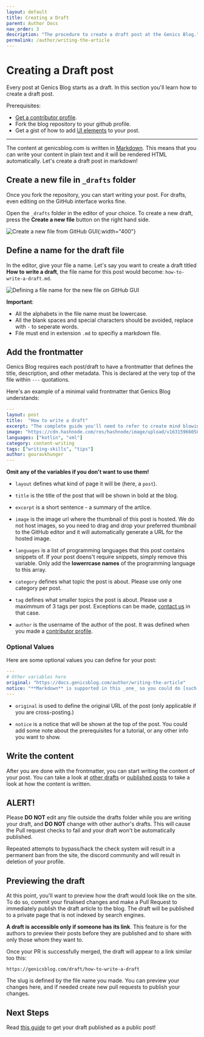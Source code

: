 ```yaml
---
layout: default
title: Creating a Draft
parent: Author Docs
nav_order: 3
description: "The procedure to create a draft post at the Genics Blog."
permalink: /author/writing-the-article
---
```


# Creating a Draft post

Every post at Genics Blog starts as a draft. In this section you'll learn how to create a draft post.

Prerequisites:
- [Get a contributor profile](/getting-started#make-a-contributor-profile).
- Fork the blog repository to your github profile.
- Get a gist of how to add [UI elements](/ui-components) to your post.

---

The content at genicsblog.com is written in [Markdown](https://en.wikipedia.org/wiki/Markdown). This means that you can write your content in plain text and it will be rendered HTML automatically. Let's create a draft post in markdown!

## Create a new file in `_drafts` folder

Once you fork the repository, you can start writing your post. For drafts, even editing on the GitHub interface works fine.

Open the `_drafts` folder in the editor of your choice. To create a new draft, press the **Create a new file** button on the right hand side.

![Create a new file from GitHub GUI](https://user-images.githubusercontent.com/46792249/147846679-b9c5b35b-f9e5-4cfc-9d20-e2a028df750f.png){:width="400"}

## Define a name for the draft file

In the editor, give your file a name. Let's say you want to create a draft titled **How to write a draft**, the file name for this post would become: `how-to-write-a-draft.md`.

![Defining a file name for the new file on GitHub GUI](https://user-images.githubusercontent.com/46792249/147846741-19007d50-9fb3-47f0-b52b-e8997da109e7.png)

**Important**:
- All the alphabets in the file name must be lowercase.
- All the blank spaces and special characters should be avoided, replace with `-` to seperate words.
- File must end in extension `.md` to specifiy a markdown file.

## Add the frontmatter

Genics Blog requires each post/draft to have a frontmatter that defines the title, description, and other metadata. This is declared at the very top of the file within `---` quotations.

Here's an example of a minimal valid frontmatter that Genics Blog understands:

```yml
---
layout: post
title:  "How to write a draft"
excerpt: "The complete guide you'll need to refer to create mind blowing drafts."
image: "https://cdn.hashnode.com/res/hashnode/image/upload/v1631596605889/xCcnwfFVk.png"
languages: ["kotlin", "xml"]
category: content-writing
tags: ["writing-skills", "tips"]
author: gouravkhunger
---
```

**Omit any of the variables if you don't want to use them!**

- `layout` defines what kind of page it will be (here, a `post`).

- `title` is the title of the post that will be shown in bold at the blog.

- `excerpt` is a short sentence - a summary of the artilce.

- `image` is the image url where the thumbnail of this post is hosted. We do not host images, so you need to drag and drop your preferred thumbnail to the GitHub editor and it will automatically generate a URL for the hosted image.

- `languages` is a list of programming languages that this post contains snippets of. If your post doens't require snippets, simply remove this variable. Only add the **lowerrcase names** of the programming language to this array.

- `category` defines what topic the post is about. Please use only one category per post.

- `tag` defines what smaller topics the post is about. Please use a maximmum of 3 tags per post. Exceptions can be made, [contact us](https://genicsblog.com/contact) in that case.

- `author` is the username of the author of the post. It was defined when you made a [contributor profile](/author/getting-started#make-a-contributor-profile).

### Optional Values

Here are some optional values you can define for your post:

```yml
---
# Other variables here
original: "https://docs.genicsblog.com/author/writing-the-article"
notice: "**Markdown** is supported in this _one_ so you could do [such things](https://genicsblog.com)!"
---
```

- `original` is used to define the original URL of the post (only applicable if you are cross-posting.)

- `notice` is a notice that will be shown at the top of the post. You could add some note about the prerequisites for a tutorial, or any other info you want to show.

## Write the content

After you are done with the frontmatter, you can start writing the content of your post. You can take a look at [other drafts](https://github.com/genicsblog/genicsblog.github.io/tree/main/_drafts) or [published posts](https://github.com/genicsblog/genicsblog.github.io/tree/main/_posts) to take a look at how the content is written.

## ALERT!

Please **DO NOT** edit any file outside the drafts folder while you are writing your draft, and **DO NOT** change with other author's drafts. This will cause the Pull request checks to fail and your draft won't be automatically published.

Repeated attempts to bypass/hack the check system will result in a permanent ban from the site, the discord community and will result in deletion of your profile.

## Previewing the draft

At this point, you'll want to preview how the draft would look like on the site. To do so, commit your finalised changes and make a Pull Request to immediately publish the draft article to the blog. The draft will be published to a private page that is not indexed by search engines.

**A draft is accessible only if someone has its link**. This feature is for the authors to preview their posts before they are published and to share with only those whom they want to.

Once your PR is successfully merged, the draft will appear to a link similar too this:

```
https://genicsblog.com/draft/how-to-write-a-draft
```

The slug is defined by the file name you made. You can preview your changes here, and if needed create new pull requests to publish your changes.

## Next Steps

Read [this guide](/author/publishing-the-post) to get your draft published as a public post!
